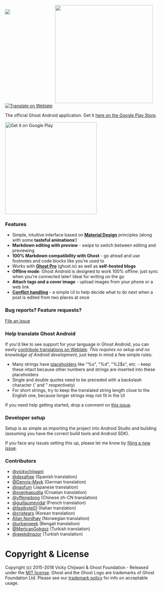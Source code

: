 <img src="https://i.imgur.com/ZN3qK49.gif" width="320" align="right" hspace="20">

[![](https://img.shields.io/circleci/project/TryGhost/Ghost-Android.svg)](https://circleci.com/gh/TryGhost/Ghost-Android)
[![Translate on Weblate](https://hosted.weblate.org/widgets/ghost/-/svg-badge.svg)](https://hosted.weblate.org/engage/ghost/en/?utm_source=widget)

The official Ghost Android application. Get it [here on the Google Play Store][playstore].

<a href='https://play.google.com/store/apps/details?id=org.ghost.android&utm_source=github&utm_campaign=readme&pcampaignid=MKT-Other-global-all-co-prtnr-py-PartBadge-Mar2515-1'><img alt='Get it on Google Play' src='https://play.google.com/intl/en_us/badges/images/generic/en_badge_web_generic.png' width='300px'/></a>

### Features

- Simple, intuitive interface based on **[Material Design](https://material.google.com/)** principles (along with some **tasteful animations**!)
- **Markdown editing with preview** - swipe to switch between editing and previewing
- **100% Markdown compatibility with Ghost** - go ahead and use footnotes and code blocks like you're used to
- Works with **[Ghost Pro](https://ghost.org/pricing/)** (ghost.io) as well as **self-hosted blogs**
- **Offline mode**: Ghost Android is designed to work 100% offline: just sync when you're connected later! Ideal for writing on the go
- **Attach tags and a cover image** - upload images from your phone or a web link
- **[Conflict handling][conflict-ui]** - a simple UI to help decide what to do next when a post is edited from two places at once

### Bug reports? Feature requests?

[File an issue](/CONTRIBUTING.md)

### Help translate Ghost Android

If you'd like to see support for your language in Ghost Android, you can easily [contribute translations on Weblate][weblate]. _This requires no setup and no knowledge of Android development_, just keep in mind a few simple rules:

- Many strings have [placeholders](http://envyandroid.com/android-string-xml-resource-formatting/) like "%s", "%d", "%2$s", etc. - keep these intact because other numbers and strings are inserted into these placeholders
- Single and double quotes need to be preceded with a backslash character (\' and \" respectively)
- For short strings, try to keep the translated string length close to the English one, because longer strings may not fit in the UI

If you need help getting started, drop a comment on [this issue](https://github.com/TryGhost/Ghost-Android/issues/14).

### Developer setup

Setup is as simple as importing the project into Android Studio and building (assuming you have the correct build tools and Android SDK).

If you face any issues setting this up, please let me know by [filing a new issue](/issues/new).

### Contributors

- [@vickychijwani](https://github.com/vickychijwani)
- [@dexafree](https://github.com/dexafree) (Spanish translation)
- [@Dennis-Mayk](https://github.com/Dennis-Mayk) (German translation)
- [@naofum](https://github.com/naofum) (Japanese translation)
- [@svenkapudija](https://github.com/svenkapudija) (Croatian translation)
- [@yffengdong](https://hosted.weblate.org/user/yffengdong/) (Chinese zh-CN translation)
- [@guillaumevidal](https://github.com/guillaumevidal) (French translation)
- [@fastbyte01](https://hosted.weblate.org/user/fastbyte01/) (Italian translation)
- [@cristears](https://hosted.weblate.org/user/cristears/) (Korean translation)
- [Allan Nordhøy](https://hosted.weblate.org/user/kingu/) (Norwegian translation)
- [@urbangeek](https://github.com/urbangeek) (Bengali translation)
- [@MertcanGokgoz](https://github.com/mertcangokgoz) (Turkish translation)
- [@geekdinazor](https://github.com/geekdinazor) (Turkish translation)

[playstore]: https://play.google.com/store/apps/details?id=org.ghost.android
[weblate]: https://hosted.weblate.org/engage/ghost/en/
[conflict-ui]: https://github.com/vickychijwani/quill/issues/144#issuecomment-264991612

# Copyright & License

Copyright (c) 2015-2018 Vicky Chijwani & Ghost Foundation - Released under the [MIT license](LICENSE). Ghost and the Ghost Logo are trademarks of Ghost Foundation Ltd. Please see our [trademark policy](https://ghost.org/trademark/) for info on acceptable usage.
